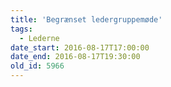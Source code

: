 ```yaml
---
title: 'Begrænset ledergruppemøde'
tags:
  - Lederne
date_start: 2016-08-17T17:00:00
date_end: 2016-08-17T19:30:00
old_id: 5966
---
```

